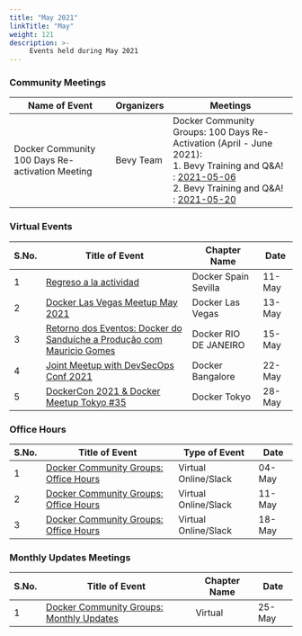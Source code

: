 ```yaml
---
title: "May 2021"
linkTitle: "May"
weight: 121
description: >-
     Events held during May 2021
---
```



### Community Meetings

| Name of Event    |  Organizers  | Meetings | 
|-----------|-----------------|----------------|
| Docker Community 100 Days Re-activation Meeting |  Bevy Team | Docker Community Groups: 100 Days Re-Activation (April - June 2021):<br>  1. Bevy Training and Q&A! : [2021-05-06](https://events.docker.com/events/details/docker-docker-community-leaders-presents-docker-community-groups-bevy-training-and-qa-4/)<br> 2. Bevy Training and Q&A! : [2021-05-20](https://events.docker.com/events/details/docker-docker-community-leaders-presents-docker-community-groups-bevy-training-and-qa-3/)<br>

### Virtual Events

| S.No. | Title of Event   |  Chapter Name | Date | 
|----|-------|-----------------|----------------|
| 1 | [Regreso a la actividad](https://events.docker.com/events/details/docker-sevilla-presents-regreso-a-la-actividad/) | Docker Spain Sevilla | 11-May |
| 2 | [Docker Las Vegas Meetup May 2021](https://events.docker.com/events/details/docker-las-vegas-presents-docker-las-vegas-meetup-may-2021/) | Docker Las Vegas | 13-May |
| 3 | [Retorno dos Eventos: Docker do Sanduíche a Produção com Mauricio Gomes](https://events.docker.com/events/details/docker-rio-de-janeiro-presents-retorno-dos-eventos-docker-do-sanduiche-a-producao-com-mauricio-gomes/) | Docker RIO DE JANEIRO | 15-May |
| 4 | [Joint Meetup with DevSecOps Conf 2021](https://events.docker.com/events/details/docker-bangalore-presents-a-joint-meetup-with-devsecops-conf-2021-community/) | Docker Bangalore | 22-May |
| 5 | [DockerCon 2021 & Docker Meetup Tokyo #35](https://events.docker.com/events/details/docker-tokyo-presents-dockercon-2021-docker-meetup-tokyo-35/) | Docker Tokyo | 28-May |


### Office Hours

| S.No. | Title of Event   |  Type of Event | Date | 
|----|-------|-----------------|----------------|
| 1 | [Docker Community Groups: Office Hours](https://events.docker.com/events/details/docker-docker-community-leaders-presents-docker-community-groups-office-hours/) | Virtual Online/Slack | 04-May |
| 2 | [Docker Community Groups: Office Hours](https://events.docker.com/events/details/docker-docker-community-leaders-presents-docker-community-groups-office-hours-4/) | Virtual Online/Slack | 11-May |
| 3 | [Docker Community Groups: Office Hours](https://events.docker.com/events/details/docker-docker-community-leaders-presents-docker-community-groups-office-hours-6/) | Virtual Online/Slack | 18-May |

### Monthly Updates Meetings

| S.No. | Title of Event   |  Chapter Name | Date | 
|----|-------|-----------------|----------------|
| 1 | [Docker Community Groups: Monthly Updates](https://events.docker.com/events/details/docker-docker-community-leaders-presents-docker-community-groups-monthly-update/) | Virtual | 25-May |

